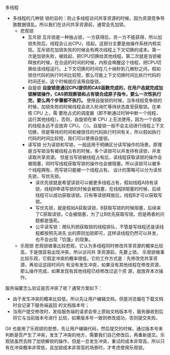 多线程

+ 多线程的几种锁
锁的目的：防止多线程访问共享资源的时候，因为资源竞争导致数据错乱。所以我们在访问共享资源前，通常会先加锁。
  + 悲观锁
    + 互斥锁
		互斥锁是一种独占锁，一方获得后，另一方不能获得，所以加锁失败后，线程会让出CPU，挂起。这部分主要是由操作系统内核实现。互斥锁在加锁失败的时候会有两次线程上下文切换的成本。第一次是加锁失败，被挂起，把CPU切换给其他线程。第二次就是当锁被释放的时候，在合适的时间的时候，内核会唤醒这个线程，把CPU切换给该线程运行。上下文切换的时间在几十纳秒到几微秒之间，假如锁住代码的执行时间比较短，那么可能上下文切换时间比执行代码的时间还长，这个时候就应该用自旋锁。
    + 自旋锁
		**自旋锁是通过CPU提供的CAS函数完成的，在用户态就完成加锁解锁操作，CAS把观察锁和占有锁合成原子指令，要么一次性执行完，要么两个步骤都不执行。** 使用自旋锁的时候，当多线程竞争锁的时候，加锁失败的时候线程会进入轮询忙等待状态直至获取锁。在单核 CPU 上，需
要抢占式的调度器（即不断通过时钟中断⼀个线程，运⾏其他线程）。否则，⾃旋锁在单 CPU 上⽆法使⽤，因为⼀个⾃旋的线程永远不会放弃 CPU。（）)。自旋锁一般不会主动进行线程上下文切换，但是等待的时间和被锁住的代码执行时间有关，所以假如执行代码的时间比较短，我们可以使用自旋锁。
    + 读写锁
		分为读锁和写锁，一般适用于明确区分读写操作的场景。原理是当写锁没有被线程占有的时候，多个读锁可以并发持有读锁，并发读取共享资源。
		但是当写锁被线程占有后，读线程获取读锁的操作会被阻塞，同时写线程获取写锁的操作也会被阻塞。所以读锁可以被多个线程拥有，而写锁只能被一个线程占有。
		设计的策略可以分为读优先锁，写优先锁。
		+ 读优先锁就是希望读锁可以被更多线程占有，假如线程A持有读锁，线程B申请写锁的时候会被阻塞，在线程B阻塞的时候，后续线程可以成功获取读锁。只有等读锁释放后，线程B才可以获取写锁。
		+ 写优先锁，就是假如A获取读锁，B获取写锁的时候阻塞，后续来了C获取读锁，C会被阻塞，为了让B优先获取写锁。但是两者的问题都是饿死。
		+ 公平读写锁：⽤队列把获取锁的线程排队，不管是写线程还是读线程都按照先进先
出的原则加锁即可，这样读线程仍然可以并发，也不会出现「饥饿」的现象。
  + 乐观锁
  悲观锁做事⽐较悲观，它认为多线程同时修改共享资源的概率⽐较⾼，于是很容易出现冲突，所以访问共
享资源前，先要上锁。
  乐观锁做事⽐较乐观，它假定冲突的概率很低，它的⼯作⽅式是：先修改完共享资源，再验证这段时间内
有没有发⽣冲突，如果没有其他线程在修改资源，那么操作完成，如果发现有其他线程已经修改过这个资
源，就放弃本次操作。

服务端要怎么验证是否冲突了呢？通常⽅案如下：
+ 由于发⽣冲突的概率⽐较低，所以先让⽤户编辑⽂档，但是浏览器在下载⽂档时会记录下服务端返回
的⽂档版本号；
+ 当⽤户提交修改时，发给服务端的请求会带上原始⽂档版本号，服务器收到后将它与当前版本号进⾏
⽐较，如果版本号⼀致则修改成功，否则提交失败。

Git 也是⽤了乐观锁的思想，先让⽤户编辑代码，然后提交的时候，通过版本号来判断是否产⽣了冲突，发⽣了冲突的地⽅，需要我们⾃⼰修改后，再重新提交。乐观锁虽然去除了加锁解锁的操作，但是⼀旦发⽣冲突，重试的成本⾮常⾼，所以只有在冲突概率⾮常低，且加锁成本⾮常⾼的场景时，才考虑使⽤乐观锁。 	

	